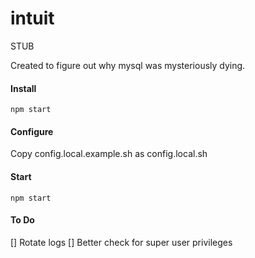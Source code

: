 intuit
======

STUB

Created to figure out why mysql was mysteriously dying.


#### Install

```
npm start
```


#### Configure

Copy config.local.example.sh as config.local.sh


#### Start

```
npm start
```


#### To Do
[] Rotate logs
[] Better check for super user privileges

